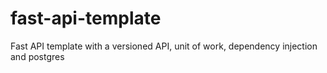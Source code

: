 # fast-api-template

Fast API template with a versioned API, unit of work, dependency injection and postgres
